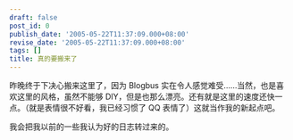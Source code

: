 ```yaml
---
draft: false
post_id: 0
publish_date: '2005-05-22T11:37:09.000+08:00'
revise_date: '2005-05-22T11:37:09.000+08:00'
tags: []
title: 真的要搬来了
---
```


昨晚终于下决心搬来这里了，因为 Blogbus 实在令人感觉难受……当然，也是喜欢这里的风格，虽然不能够 DIY，但是也那么漂亮。还有就是这里的速度还快一点。（就是表情很不好看，我已经习惯了 QQ 表情了）这就当作我的新起点吧。

我会把我以前的一些我认为好的日志转过来的。
